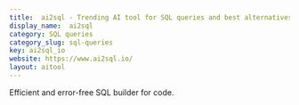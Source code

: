 ```yaml
---
title:  ai2sql - Trending AI tool for SQL queries and best alternatives
display_name:  ai2sql
category: SQL queries
category_slug: sql-queries
key: ai2sql_io
website: https://www.ai2sql.io/
layout: aitool
---
```


Efficient and error-free SQL builder for code.
